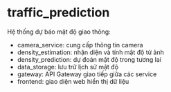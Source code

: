 # traffic_prediction

Hệ thống dự báo mật độ giao thông:
- camera_service: cung cấp thông tin camera
- density_estimation: nhận diện và tính mật độ từ ảnh
- density_prediction: dự đoán mật độ trong tương lai
- data_storage: lưu trữ lịch sử mật độ
- gateway: API Gateway giao tiếp giữa các service
- frontend: giao diện web hiển thị dữ liệu
